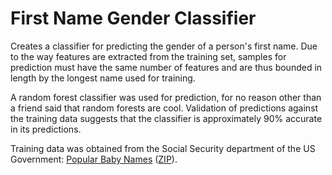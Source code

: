 # First Name Gender Classifier

Creates a classifier for predicting the gender of a person's first name. Due to
the way features are extracted from the training set, samples for prediction
must have the same number of features and are thus bounded in length by the
longest name used for training.

A random forest classifier was used for prediction, for no reason other than a
friend said that random forests are cool. Validation of predictions against the
training data suggests that the classifier is approximately 90% accurate in its
predictions.

Training data was obtained from the Social Security department of the US
Government: [Popular Baby Names][baby-names] ([ZIP][baby-names-zip]).

[baby-names]: https://www.ssa.gov/oact/babynames/limits.html
[baby-names-zip]: https://www.ssa.gov/oact/babynames/names.zip
